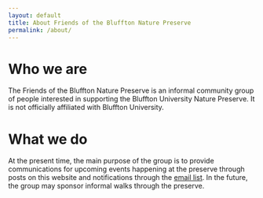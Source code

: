 ```yaml
---
layout: default
title: About Friends of the Bluffton Nature Preserve
permalink: /about/
---
```


# Who we are

The Friends of the Bluffton Nature Preserve is an informal community group of people interested in supporting the Bluffton University Nature Preserve. It is not officially affiliated with Bluffton University.

# What we do

At the present time, the main purpose of the group is to provide communications for upcoming events happening at the preserve through posts on this website and notifications through the [email list](https://groups.google.com/g/friendsofbnp). In the future, the group may sponsor informal walks through the preserve. 

# 
